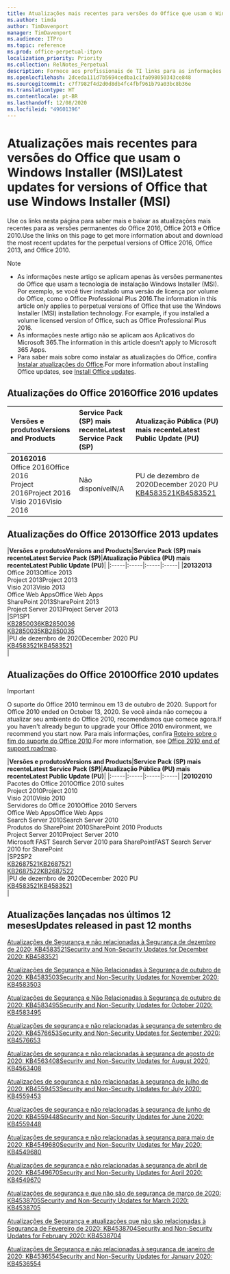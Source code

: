 ```yaml
---
title: Atualizações mais recentes para versões do Office que usam o Windows Installer (MSI)
ms.author: timda
author: TimDavenport
manager: TimDavenport
ms.audience: ITPro
ms.topic: reference
ms.prod: office-perpetual-itpro
localization_priority: Priority
ms.collection: RelNotes_Perpetual
description: Fornece aos profissionais de TI links para as informações de atualização mais recentes para as versões permanentes do Office 2016, Office 2013 e Office 2010
ms.openlocfilehash: 2dceda111d7b5694cedba1c1fa098050343ce848
ms.sourcegitcommit: c7f7982f4d2d0d8db4fc4fbf961b79a03bc8b36e
ms.translationtype: HT
ms.contentlocale: pt-BR
ms.lasthandoff: 12/08/2020
ms.locfileid: "49601396"
---
```

# <a name="latest-updates-for-versions-of-office-that-use-windows-installer-msi"></a><span data-ttu-id="2d6aa-103">Atualizações mais recentes para versões do Office que usam o Windows Installer (MSI)</span><span class="sxs-lookup"><span data-stu-id="2d6aa-103">Latest updates for versions of Office that use Windows Installer (MSI)</span></span>

<span data-ttu-id="2d6aa-104">Use os links nesta página para saber mais e baixar as atualizações mais recentes para as versões permanentes do Office 2016, Office 2013 e Office 2010.</span><span class="sxs-lookup"><span data-stu-id="2d6aa-104">Use the links on this page to get more information about and download the most recent updates for the perpetual versions of Office 2016, Office 2013, and Office 2010.</span></span>
  
 
> [!NOTE]
> - <span data-ttu-id="2d6aa-p101">As informações neste artigo se aplicam apenas às versões permanentes do Office que usam a tecnologia de instalação Windows Installer (MSI). Por exemplo, se você tiver instalado uma versão de licença por volume do Office, como o Office Professional Plus 2016.</span><span class="sxs-lookup"><span data-stu-id="2d6aa-p101">The information in this article only applies to perpetual versions of Office that use the Windows Installer (MSI) installation technology. For example, if you installed a volume licensed version of Office, such as Office Professional Plus 2016.</span></span>
> - <span data-ttu-id="2d6aa-107">As informações neste artigo não se aplicam aos Aplicativos do Microsoft 365.</span><span class="sxs-lookup"><span data-stu-id="2d6aa-107">The information in this article doesn't apply to Microsoft 365 Apps.</span></span>
> - <span data-ttu-id="2d6aa-108">Para saber mais sobre como instalar as atualizações do Office, confira [Instalar atualizações do Office](https://support.office.com/article/2ab296f3-7f03-43a2-8e50-46de917611c5).</span><span class="sxs-lookup"><span data-stu-id="2d6aa-108">For more information about installing Office updates, see [Install Office updates](https://support.office.com/article/2ab296f3-7f03-43a2-8e50-46de917611c5).</span></span> 


## <a name="office-2016-updates"></a><span data-ttu-id="2d6aa-109">Atualizações do Office 2016</span><span class="sxs-lookup"><span data-stu-id="2d6aa-109">Office 2016 updates</span></span>

|<span data-ttu-id="2d6aa-110">**Versões e produtos**</span><span class="sxs-lookup"><span data-stu-id="2d6aa-110">**Versions and Products**</span></span>|<span data-ttu-id="2d6aa-111">**Service Pack (SP) mais recente**</span><span class="sxs-lookup"><span data-stu-id="2d6aa-111">**Latest Service Pack (SP)**</span></span>|<span data-ttu-id="2d6aa-112">**Atualização Pública (PU) mais recente**</span><span class="sxs-lookup"><span data-stu-id="2d6aa-112">**Latest Public Update (PU)**</span></span>|
|:-----|:-----|:-----|
|<span data-ttu-id="2d6aa-113">**2016**</span><span class="sxs-lookup"><span data-stu-id="2d6aa-113">**2016**</span></span> <br/> <span data-ttu-id="2d6aa-114">Office 2016</span><span class="sxs-lookup"><span data-stu-id="2d6aa-114">Office 2016</span></span>  <br/> <span data-ttu-id="2d6aa-115">Project 2016</span><span class="sxs-lookup"><span data-stu-id="2d6aa-115">Project 2016</span></span>  <br/> <span data-ttu-id="2d6aa-116">Visio 2016</span><span class="sxs-lookup"><span data-stu-id="2d6aa-116">Visio 2016</span></span>  <br/> |<span data-ttu-id="2d6aa-117">Não disponível</span><span class="sxs-lookup"><span data-stu-id="2d6aa-117">N/A</span></span>  <br/> |<span data-ttu-id="2d6aa-118">PU de dezembro de 2020</span><span class="sxs-lookup"><span data-stu-id="2d6aa-118">December 2020 PU</span></span>  <br/> [<span data-ttu-id="2d6aa-119">KB4583521</span><span class="sxs-lookup"><span data-stu-id="2d6aa-119">KB4583521</span></span>](https://support.microsoft.com/help/4583521) <br/> |
   
## <a name="office-2013-updates"></a><span data-ttu-id="2d6aa-120">Atualizações do Office 2013</span><span class="sxs-lookup"><span data-stu-id="2d6aa-120">Office 2013 updates</span></span>

|<span data-ttu-id="2d6aa-121">**Versões e produtos**</span><span class="sxs-lookup"><span data-stu-id="2d6aa-121">**Versions and Products**</span></span>|<span data-ttu-id="2d6aa-122">**Service Pack (SP) mais recente**</span><span class="sxs-lookup"><span data-stu-id="2d6aa-122">**Latest Service Pack (SP)**</span></span>|<span data-ttu-id="2d6aa-123">**Atualização Pública (PU) mais recente**</span><span class="sxs-lookup"><span data-stu-id="2d6aa-123">**Latest Public Update (PU)**</span></span>|
|:-----|:-----|:-----|:-----|
|<span data-ttu-id="2d6aa-124">**2013**</span><span class="sxs-lookup"><span data-stu-id="2d6aa-124">**2013**</span></span> <br/> <span data-ttu-id="2d6aa-125">Office 2013</span><span class="sxs-lookup"><span data-stu-id="2d6aa-125">Office 2013</span></span>  <br/> <span data-ttu-id="2d6aa-126">Project 2013</span><span class="sxs-lookup"><span data-stu-id="2d6aa-126">Project 2013</span></span>  <br/> <span data-ttu-id="2d6aa-127">Visio 2013</span><span class="sxs-lookup"><span data-stu-id="2d6aa-127">Visio 2013</span></span>  <br/> <span data-ttu-id="2d6aa-128">Office Web Apps</span><span class="sxs-lookup"><span data-stu-id="2d6aa-128">Office Web Apps</span></span>  <br/> <span data-ttu-id="2d6aa-129">SharePoint 2013</span><span class="sxs-lookup"><span data-stu-id="2d6aa-129">SharePoint 2013</span></span>  <br/> <span data-ttu-id="2d6aa-130">Project Server 2013</span><span class="sxs-lookup"><span data-stu-id="2d6aa-130">Project Server 2013</span></span>  <br/> |<span data-ttu-id="2d6aa-131">SP1</span><span class="sxs-lookup"><span data-stu-id="2d6aa-131">SP1</span></span> <br/> [<span data-ttu-id="2d6aa-132">KB2850036</span><span class="sxs-lookup"><span data-stu-id="2d6aa-132">KB2850036</span></span>](https://support.microsoft.com/kb/2850036) <br/>[<span data-ttu-id="2d6aa-133">KB2850035</span><span class="sxs-lookup"><span data-stu-id="2d6aa-133">KB2850035</span></span>](https://support.microsoft.com/kb/2850035) <br/> |<span data-ttu-id="2d6aa-134">PU de dezembro de 2020</span><span class="sxs-lookup"><span data-stu-id="2d6aa-134">December 2020 PU</span></span>  <br/> [<span data-ttu-id="2d6aa-135">KB4583521</span><span class="sxs-lookup"><span data-stu-id="2d6aa-135">KB4583521</span></span>](https://support.microsoft.com/help/4583521) <br/> |
   
## <a name="office-2010-updates"></a><span data-ttu-id="2d6aa-136">Atualizações do Office 2010</span><span class="sxs-lookup"><span data-stu-id="2d6aa-136">Office 2010 updates</span></span>
> [!IMPORTANT]
> <span data-ttu-id="2d6aa-137">O suporte do Office 2010 terminou em 13 de outubro de 2020. </span><span class="sxs-lookup"><span data-stu-id="2d6aa-137">Support for Office 2010 ended on October 13, 2020.</span></span> <span data-ttu-id="2d6aa-138">Se você ainda não começou a atualizar seu ambiente do Office 2010, recomendamos que comece agora.</span><span class="sxs-lookup"><span data-stu-id="2d6aa-138">If you haven't already begun to upgrade your Office 2010 environment, we recommend you start now.</span></span> <span data-ttu-id="2d6aa-139">Para mais informações, confira [Roteiro sobre o fim do suporte do Office 2010](https://docs.microsoft.com/DeployOffice/office-2010-end-support-roadmap).</span><span class="sxs-lookup"><span data-stu-id="2d6aa-139">For more information, see [Office 2010 end of support roadmap](https://docs.microsoft.com/DeployOffice/office-2010-end-support-roadmap).</span></span> 

|<span data-ttu-id="2d6aa-140">**Versões e produtos**</span><span class="sxs-lookup"><span data-stu-id="2d6aa-140">**Versions and Products**</span></span>|<span data-ttu-id="2d6aa-141">**Service Pack (SP) mais recente**</span><span class="sxs-lookup"><span data-stu-id="2d6aa-141">**Latest Service Pack (SP)**</span></span>|<span data-ttu-id="2d6aa-142">**Atualização Pública (PU) mais recente**</span><span class="sxs-lookup"><span data-stu-id="2d6aa-142">**Latest Public Update (PU)**</span></span>|
|:-----|:-----|:-----|:-----|
|<span data-ttu-id="2d6aa-143">**2010**</span><span class="sxs-lookup"><span data-stu-id="2d6aa-143">**2010**</span></span> <br/> <span data-ttu-id="2d6aa-144">Pacotes do Office 2010</span><span class="sxs-lookup"><span data-stu-id="2d6aa-144">Office 2010 suites</span></span>  <br/> <span data-ttu-id="2d6aa-145">Project 2010</span><span class="sxs-lookup"><span data-stu-id="2d6aa-145">Project 2010</span></span>  <br/> <span data-ttu-id="2d6aa-146">Visio 2010</span><span class="sxs-lookup"><span data-stu-id="2d6aa-146">Visio 2010</span></span>  <br/> <span data-ttu-id="2d6aa-147">Servidores do Office 2010</span><span class="sxs-lookup"><span data-stu-id="2d6aa-147">Office 2010 Servers</span></span>  <br/> <span data-ttu-id="2d6aa-148">Office Web Apps</span><span class="sxs-lookup"><span data-stu-id="2d6aa-148">Office Web Apps</span></span>  <br/> <span data-ttu-id="2d6aa-149">Search Server 2010</span><span class="sxs-lookup"><span data-stu-id="2d6aa-149">Search Server 2010</span></span>  <br/> <span data-ttu-id="2d6aa-150">Produtos do SharePoint 2010</span><span class="sxs-lookup"><span data-stu-id="2d6aa-150">SharePoint 2010 Products</span></span>  <br/> <span data-ttu-id="2d6aa-151">Project Server 2010</span><span class="sxs-lookup"><span data-stu-id="2d6aa-151">Project Server 2010</span></span>  <br/> <span data-ttu-id="2d6aa-152">Microsoft FAST Search Server 2010 para SharePoint</span><span class="sxs-lookup"><span data-stu-id="2d6aa-152">FAST Search Server 2010 for SharePoint</span></span>  <br/> |<span data-ttu-id="2d6aa-153">SP2</span><span class="sxs-lookup"><span data-stu-id="2d6aa-153">SP2</span></span> <br/>[<span data-ttu-id="2d6aa-154">KB2687521</span><span class="sxs-lookup"><span data-stu-id="2d6aa-154">KB2687521</span></span>](https://support.microsoft.com/kb/2687521) <br/> [<span data-ttu-id="2d6aa-155">KB2687522</span><span class="sxs-lookup"><span data-stu-id="2d6aa-155">KB2687522</span></span>](https://support.microsoft.com/kb/2687522) <br/> |<span data-ttu-id="2d6aa-156">PU de dezembro de 2020</span><span class="sxs-lookup"><span data-stu-id="2d6aa-156">December 2020 PU</span></span>  <br/> [<span data-ttu-id="2d6aa-157">KB4583521</span><span class="sxs-lookup"><span data-stu-id="2d6aa-157">KB4583521</span></span>](https://support.microsoft.com/help/4583521) <br/> |
   

   
## <a name="updates-released-in-past-12-months"></a><span data-ttu-id="2d6aa-158">Atualizações lançadas nos últimos 12 meses</span><span class="sxs-lookup"><span data-stu-id="2d6aa-158">Updates released in past 12 months</span></span>
[<span data-ttu-id="2d6aa-159">Atualizações de Segurança e não relacionadas à Segurança de dezembro de 2020: KB4583521</span><span class="sxs-lookup"><span data-stu-id="2d6aa-159">Security and Non-Security Updates for December 2020: KB4583521</span></span>](https://support.microsoft.com/help/4583521)

[<span data-ttu-id="2d6aa-160">Atualizações de Segurança e Não Relacionadas à Segurança de outubro de 2020: KB4583503</span><span class="sxs-lookup"><span data-stu-id="2d6aa-160">Security and Non-Security Updates for November 2020: KB4583503</span></span>](https://support.microsoft.com/help/4583503)

[<span data-ttu-id="2d6aa-161">Atualizações de Segurança e Não Relacionadas à Segurança de outubro de 2020: KB4583495</span><span class="sxs-lookup"><span data-stu-id="2d6aa-161">Security and Non-Security Updates for October 2020: KB4583495</span></span>](https://support.microsoft.com/help/4583495)

[<span data-ttu-id="2d6aa-162">Atualizações de segurança e não relacionadas à segurança de setembro de 2020: KB4576653</span><span class="sxs-lookup"><span data-stu-id="2d6aa-162">Security and Non-Security Updates for September 2020: KB4576653</span></span>](https://support.microsoft.com/help/4576653)

[<span data-ttu-id="2d6aa-163">Atualizações de segurança e não relacionadas à segurança de agosto de 2020: KB4563408</span><span class="sxs-lookup"><span data-stu-id="2d6aa-163">Security and Non-Security Updates for August 2020: KB4563408</span></span>](https://support.microsoft.com/help/4563408)

[<span data-ttu-id="2d6aa-164">Atualizações de segurança e não relacionadas à segurança de julho de 2020: KB4559453</span><span class="sxs-lookup"><span data-stu-id="2d6aa-164">Security and Non-Security Updates for July 2020: KB4559453</span></span>](https://support.microsoft.com/help/4559453)

[<span data-ttu-id="2d6aa-165">Atualizações de segurança e não relacionadas à segurança de junho de 2020: KB4559448</span><span class="sxs-lookup"><span data-stu-id="2d6aa-165">Security and Non-Security Updates for June 2020: KB4559448</span></span>](https://support.microsoft.com/help/4559448)

[<span data-ttu-id="2d6aa-166">Atualizações de segurança e não relacionadas à segurança para maio de 2020: KB4549680</span><span class="sxs-lookup"><span data-stu-id="2d6aa-166">Security and Non-Security Updates for May 2020: KB4549680</span></span>](https://support.microsoft.com/help/4549680)

[<span data-ttu-id="2d6aa-167">Atualizações de segurança e não relacionadas à segurança de abril de 2020: KB4549670</span><span class="sxs-lookup"><span data-stu-id="2d6aa-167">Security and Non-Security Updates for April 2020: KB4549670</span></span>](https://support.microsoft.com/help/4549670)

[<span data-ttu-id="2d6aa-168">Atualizações de segurança e que não são de segurança de março de 2020: KB4538705</span><span class="sxs-lookup"><span data-stu-id="2d6aa-168">Security and Non-Security Updates for March 2020: KB4538705</span></span>](https://support.microsoft.com/help/4538705)

[<span data-ttu-id="2d6aa-169">Atualizações de Segurança e atualizações que não são relacionadas à Segurança de Fevereiro de 2020: KB4538704</span><span class="sxs-lookup"><span data-stu-id="2d6aa-169">Security and Non-Security Updates for February 2020: KB4538704</span></span>](https://support.microsoft.com/help/4538704)

[<span data-ttu-id="2d6aa-170">Atualizações de Segurança e não relacionadas à segurança de janeiro de 2020: KB4536554</span><span class="sxs-lookup"><span data-stu-id="2d6aa-170">Security and Non-Security Updates for January 2020: KB4536554</span></span>](https://support.microsoft.com/help/4536554)


 




</br>